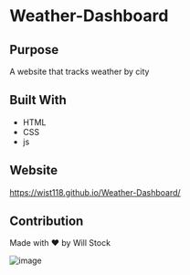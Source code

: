 # Weather-Dashboard

## Purpose
A website that tracks weather by city  

## Built With
* HTML
* CSS
* js

## Website
https://wist118.github.io/Weather-Dashboard/

## Contribution
Made with ❤️ by Will Stock



![image](https://user-images.githubusercontent.com/98563241/159202749-09bf10a7-2294-4d90-8f55-247783f28965.png)